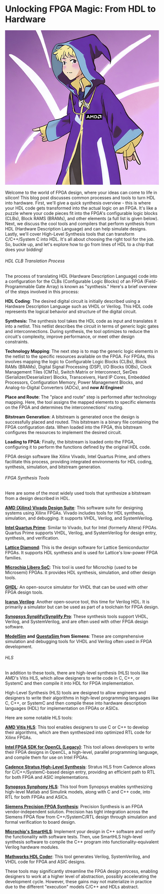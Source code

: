 # Unlocking FPGA Magic: From HDL to Hardware

![amd_wizard](amd_wizard.png)

Welcome to the world of FPGA design, where your ideas can come to life in silicon! This blog post discusses common processes and tools to turn HDL into hardware. First, we'll give a quick synthesis overview - this is where your HDL code gets transformed into the actual logic on an FPGA. It's like a puzzle where your code pieces fit into the FPGA's configurable logic blocks (CLBs), Block RAMS (BRAMs), and other elements (a full list is given below). Next, we discuss the cool tools and compilers that perform synthesis from HDL (Hardware Description Language) and can help simulate designs. Lastly, we'll cover High-Level Synthesis tools that can transform C/C++/System C into HDL. It's all about choosing the right tool for the job. So, buckle up, and let's explore how to go from lines of HDL to a chip that does your bidding!

###### HDL CLB Translation Process

The process of translating HDL (Hardware Description Language) code into a configuration for the CLBs (Configurable Logic Blocks) of an FPGA (Field-Programmable Gate Array) is known as "synthesis." Here's a brief overview of the steps involved in this process:

**HDL Coding**: The desired digital circuit is initially described using a Hardware Description Language such as VHDL or Verilog. This HDL code represents the logical behavior and structure of the digital circuit.

**Synthesis:** The synthesis tool takes the HDL code as input and translates it into a netlist. This netlist describes the circuit in terms of generic logic gates and interconnections. During synthesis, the tool optimizes to reduce the circuit's complexity, improve performance, or meet other design constraints.

**Technology Mapping**: The next step is to map the generic logic elements in the netlist to the specific resources available on the FPGA. For FPGAs, this involves mapping the logic to Configurable Logic Blocks (CLBs), Block RAMs (BRAMs), Digital Signal Processing (DSP), I/O Blocks (IOBs), Clock Management Tiles (CMTs), Switch Matrix or Interconnect, SerDes (Serializer/Deserializer) Blocks, Transceivers, Hard IP Cores, Embedded Processors, Configuration Memory, Power Management Blocks, and Analog-to-Digital Converters (ADCs), and **now AI Engines!**

**Place and Route**: The "place and route" step is performed after technology mapping. Here, the tool assigns the mapped elements to specific elements on the FPGA and determines the interconnections' routing.

**Bitstream Generation**: A bitstream is generated once the design is successfully placed and routed. This bitstream is a binary file containing the FPGA configuration data. When loaded into the FPGA, this bitstream configures the resources to implement the desired circuit.

**Loading to FPGA**: Finally, the bitstream is loaded onto the FPGA, configuring it to perform the functions defined by the original HDL code.

FPGA design software like Xilinx Vivado, Intel Quartus Prime, and others facilitate this process, providing integrated environments for HDL coding, synthesis, simulation, and bitstream generation.

###### FPGA Synthesis Tools

Here are some of the most widely used tools that synthesize a bitstream from a design described in HDL.

[**<u><span>AMD (Xilinx) Vivado Design Suite</span></u>**](https://www.xilinx.com/products/design-tools/vivado.html): This software suite for designing systems using Xilinx FPGAs. Vivado includes tools for HDL synthesis, simulation, and debugging. It supports VHDL, Verilog, and SystemVerilog.

[**<u><span>Intel Quartus Prime</span></u>**](https://www.intel.com/content/www/us/en/products/details/fpga/development-tools/quartus-prime.html): Similar to Vivado, but for Intel (formerly Altera) FPGAs. Quartus Prime supports VHDL, Verilog, and SystemVerilog for design entry, synthesis, and verification.

[**<u><span>Lattice Diamond</span></u>**](https://www.latticesemi.com/latticediamond): This is the design software for Lattice Semiconductor FPGAs. It supports HDL synthesis and is used for Lattice's low-power FPGA families.

[**<u><span>Microchip Libero SoC</span></u>**](https://www.microchip.com/en-us/products/fpgas-and-plds/fpga-and-soc-design-tools/fpga/libero-software-later-versions): This tool is used for Microchip (used to be Microsemi) FPGAs. It provides HDL synthesis, simulation, and other design tools.

[**<u><span>GHDL</span></u>**](https://github.com/ghdl/ghdl): An open-source simulator for VHDL that can be used with other FPGA design tools.

[**<u><span>Icarus Verilog</span></u>**](https://github.com/steveicarus/iverilog): Another open-source tool, this time for Verilog HDL. It is primarily a simulator but can be used as part of a toolchain for FPGA design.

[**<u><span>Synopsys Synplify/Synplify Pro</span></u>**](https://www.synopsys.com/implementation-and-signoff/fpga-based-design/synplify.html): These synthesis tools support VHDL, Verilog, and SystemVerilog, and are often used with other FPGA design software.

[**<u><span>ModelSim</span></u>**](https://en.wikipedia.org/wiki/ModelSim) **and** [**<u><span>QuestaSim </span></u>**](https://eda.sw.siemens.com/en-US/ic/questa/simulation/advanced-simulator/) **from Siemens**: These are comprehensive simulation and debugging tools for VHDL and Verilog often used in FPGA development.

###### HLS

In addition to these tools, there are high-level synthesis (HLS) tools like AMD's Vitis HLS, which allow designers to write code in C, C++, or SystemC and then compile it into HDL for FPGA implementation.

High-Level Synthesis (HLS) tools are designed to allow engineers and designers to write their algorithms in high-level programming languages like C, C++, or SystemC and then compile these into hardware description languages (HDL) for implementation on FPGAs or ASICs.

Here are some notable HLS tools:

[**<u><span>AMD Vitis HLS</span></u>**](https://www.xilinx.com/products/design-tools/vitis/vitis-hls.html): This tool enables designers to use C or C++ to develop their algorithms, which are then synthesized into optimized RTL code for Xilinx FPGAs.

[**<u><span>Intel FPGA SDK for OpenCL (Legacy)</span></u>**](https://www.intel.com/content/www/us/en/support/programmable/support-resources/devices/opencl-legacy-support.html): This tool allows developers to write their FPGA designs in OpenCL, a high-level, parallel programming language, and compile them for use on Intel FPGAs.

[**<u><span>Cadence Stratus High-Level Synthesis</span></u>**](https://www.cadence.com/en_US/home/tools/digital-design-and-signoff/synthesis/stratus-high-level-synthesis.html): Stratus HLS from Cadence allows for C/C++/SystemC-based design entry, providing an efficient path to RTL for both FPGA and ASIC implementations.

[**<u><span>Synopsys Synphony HLS</span></u>**](https://news.synopsys.com/index.php?s=20295&item=123096): This tool from Synopsys enables synthesizing high-level Matlab and Simulink models, along with C and C++ code, into RTL for both FPGAs and ASICs.

[**<u><span>Siemens Precision FPGA Synthesis</span></u>**](https://eda.sw.siemens.com/en-US/ic/precision/): Precision Synthesis is an FPGA vendor-independent solution. Precision has tight integration across the Siemens FPGA flow from C++/SystemC/RTL design through simulation and formal verification to board design.

[**<u><span>Microchip's SmartHLS</span></u>**](https://www.microchip.com/en-us/products/fpgas-and-plds/fpga-and-soc-design-tools/smarthls-compiler): Implement your design in C++ software and verify the functionality with software tests. Then, use SmartHLS high-level synthesis software to compile the C++ program into functionality-equivalent Verilog hardware modules.

[**<u><span>Mathworks HDL Coder</span></u>**](https://www.mathworks.com/products/hdl-coder.html): This tool generates Verilog, SystemVerilog, and VHDL code for FPGA and ASIC designs.

These tools may significantly streamline the FPGA design process, enabling designers to work at a higher level of abstraction, possibly accelerating the development cycle. However, these gains may not materialize in practice due to the different "execution" models C/C++ and HDLs abstract.